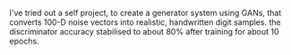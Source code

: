 I've tried out a self project, to create a generator system using GANs, that converts 100-D noise vectors into realistic, handwritten digit samples. the discriminator accuracy stabilised to about 80% after training for about 10 epochs.
